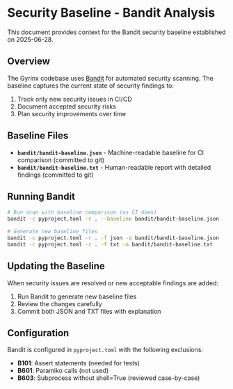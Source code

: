 # Security Baseline - Bandit Analysis

This document provides context for the Bandit security baseline established on 2025-06-28.

## Overview

The Gyrinx codebase uses [Bandit](https://bandit.readthedocs.io/) for automated security scanning. The baseline captures the current state of security findings to:

1. Track only new security issues in CI/CD
2. Document accepted security risks
3. Plan security improvements over time

## Baseline Files

- **`bandit/bandit-baseline.json`** - Machine-readable baseline for CI comparison (committed to git)
- **`bandit/bandit-baseline.txt`** - Human-readable report with detailed findings (committed to git)

## Running Bandit

```bash
# Run scan with baseline comparison (as CI does)
bandit -c pyproject.toml -r . --baseline bandit/bandit-baseline.json

# Generate new baseline files
bandit -c pyproject.toml -r . -f json -o bandit/bandit-baseline.json
bandit -c pyproject.toml -r . -f txt -o bandit/bandit-baseline.txt
```

## Updating the Baseline

When security issues are resolved or new acceptable findings are added:

1. Run Bandit to generate new baseline files
2. Review the changes carefully
3. Commit both JSON and TXT files with explanation

## Configuration

Bandit is configured in `pyproject.toml` with the following exclusions:

- **B101**: Assert statements (needed for tests)
- **B601**: Paramiko calls (not used)
- **B603**: Subprocess without shell=True (reviewed case-by-case)
